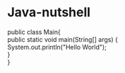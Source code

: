 # Java-nutshell
public class Main{
</br>
 public static void main(String[] args) {
</br>
  System.out.println("Hello World");
</br>
    }
 </br>
}
